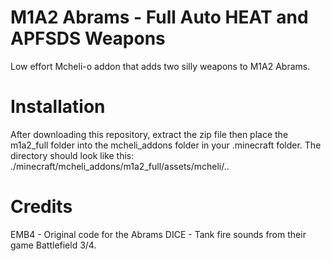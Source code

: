 # M1A2 Abrams - Full Auto HEAT and APFSDS Weapons

Low effort Mcheli-o addon that adds two silly weapons to M1A2 Abrams.

# Installation

After downloading this repository, extract the zip file then place the m1a2_full folder into the mcheli_addons folder in your .minecraft folder.
The directory should look like this: ./minecraft/mcheli_addons/m1a2_full/assets/mcheli/..

# Credits

EMB4 - Original code for the Abrams
DICE - Tank fire sounds from their game Battlefield 3/4.
